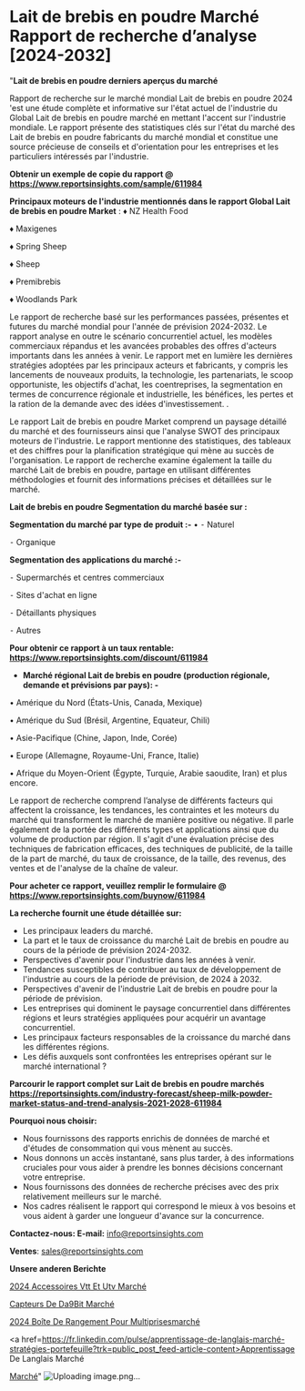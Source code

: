 # Lait de brebis en poudre Marché Rapport de recherche d’analyse [2024-2032]

"<strong>Lait de brebis en poudre derniers aperçus du marché</strong>

Rapport de recherche sur le marché mondial Lait de brebis en poudre 2024 'est une étude complète et informative sur l'état actuel de l'industrie du Global Lait de brebis en poudre marché en mettant l'accent sur l'industrie mondiale. Le rapport présente des statistiques clés sur l'état du marché des Lait de brebis en poudre fabricants du marché mondial et constitue une source précieuse de conseils et d'orientation pour les entreprises et les particuliers intéressés par l'industrie.

<strong>Obtenir un exemple de copie du rapport @ <a href=https://www.reportsinsights.com/sample/611984>https://www.reportsinsights.com/sample/611984</a></strong>

<strong>Principaux moteurs de l'industrie mentionnés dans le rapport Global Lait de brebis en poudre Market</strong> :
♦ NZ Health Food

♦ Maxigenes

♦ Spring Sheep

♦ Sheep

♦ Premibrebis

♦ Woodlands Park

Le rapport de recherche basé sur les performances passées, présentes et futures du marché mondial pour l'année de prévision 2024-2032. Le rapport analyse en outre le scénario concurrentiel actuel, les modèles commerciaux répandus et les avancées probables des offres d'acteurs importants dans les années à venir. Le rapport met en lumière les dernières stratégies adoptées par les principaux acteurs et fabricants, y compris les lancements de nouveaux produits, la technologie, les partenariats, le scoop opportuniste, les objectifs d'achat, les coentreprises, la segmentation en termes de concurrence régionale et industrielle, les bénéfices, les pertes et la ration de la demande avec des idées d'investissement. .

Le rapport Lait de brebis en poudre Market comprend un paysage détaillé du marché et des fournisseurs ainsi que l'analyse SWOT des principaux moteurs de l'industrie. Le rapport mentionne des statistiques, des tableaux et des chiffres pour la planification stratégique qui mène au succès de l'organisation. Le rapport de recherche examine également la taille du marché Lait de brebis en poudre, partage en utilisant différentes méthodologies et fournit des informations précises et détaillées sur le marché.

<strong>Lait de brebis en poudre Segmentation du marché basée sur :</strong>

<strong>Segmentation du marché par type de produit :-</strong>
•
⁃ Naturel

⁃ Organique

<strong>Segmentation des applications du marché :-</strong>

⁃ Supermarchés et centres commerciaux

⁃ Sites d'achat en ligne

⁃ Détaillants physiques

⁃ Autres

<strong>Pour obtenir ce rapport à un taux rentable: <a href=https://www.reportsinsights.com/discount/611984>https://www.reportsinsights.com/discount/611984</a></strong>
<ul>
  <li><strong>Marché régional Lait de brebis en poudre (production régionale, demande et prévisions par pays): -</strong></li>
</ul>
• Amérique du Nord (États-Unis, Canada, Mexique)

• Amérique du Sud (Brésil, Argentine, Equateur, Chili)

• Asie-Pacifique (Chine, Japon, Inde, Corée)

• Europe (Allemagne, Royaume-Uni, France, Italie)

• Afrique du Moyen-Orient (Égypte, Turquie, Arabie saoudite, Iran) et plus encore.

Le rapport de recherche comprend l’analyse de différents facteurs qui affectent la croissance, les tendances, les contraintes et les moteurs du marché qui transforment le marché de manière positive ou négative. Il parle également de la portée des différents types et applications ainsi que du volume de production par région. Il s'agit d'une évaluation précise des techniques de fabrication efficaces, des techniques de publicité, de la taille de la part de marché, du taux de croissance, de la taille, des revenus, des ventes et de l'analyse de la chaîne de valeur.

<strong>Pour acheter ce rapport, veuillez remplir le formulaire @   <a href=https://www.reportsinsights.com/buynow/611984>https://www.reportsinsights.com/buynow/611984</a></strong>

<strong>La recherche fournit une étude détaillée sur:</strong>
<ul>
  <li>Les principaux leaders du marché.</li>
  <li>La part et le taux de croissance du marché Lait de brebis en poudre au cours de la période de prévision 2024-2032.</li>
  <li>Perspectives d'avenir pour l'industrie dans les années à venir.</li>
  <li>Tendances susceptibles de contribuer au taux de développement de l'industrie au cours de la période de prévision, de 2024 à 2032.</li>
  <li>Perspectives d'avenir de l'industrie Lait de brebis en poudre pour la période de prévision.</li>
  <li>Les entreprises qui dominent le paysage concurrentiel dans différentes régions et leurs stratégies appliquées pour acquérir un avantage concurrentiel.</li>
  <li>Les principaux facteurs responsables de la croissance du marché dans les différentes régions.</li>
  <li>Les défis auxquels sont confrontées les entreprises opérant sur le marché international ?</li>
</ul>

<strong>Parcourir le rapport complet sur Lait de brebis en poudre marchés <a href=https://reportsinsights.com/industry-forecast/sheep-milk-powder-market-status-and-trend-analysis-2021-2028-611984>https://reportsinsights.com/industry-forecast/sheep-milk-powder-market-status-and-trend-analysis-2021-2028-611984</a></strong>

<strong>Pourquoi nous choisir:</strong>
<ul>
  <li>Nous fournissons des rapports enrichis de données de marché et d'études de consommation qui vous mènent au succès.</li>
  <li>Nous donnons un accès instantané, sans plus tarder, à des informations cruciales pour vous aider à prendre les bonnes décisions concernant votre entreprise.</li>
  <li>Nous fournissons des données de recherche précises avec des prix relativement meilleurs sur le marché.</li>
  <li>Nos cadres réalisent le rapport qui correspond le mieux à vos besoins et vous aident à garder une longueur d'avance sur la concurrence.</li>
</ul>
<strong>Contactez-nous:
</strong><strong>E-mail:</strong> <a href=mailto:info@reportsinsights.com>info@reportsinsights.com</a>

<strong>Ventes</strong>: <a href=mailto:sales@reportsinsights.com>sales@reportsinsights.com</a>

<strong>Unsere anderen Berichte</strong>

<a href=https://www.linkedin.com/pulse/2024-accessoires-vtt-et-utv-march%C3%A9-rapport--wwm1c/>2024 Accessoires Vtt Et Utv Marché</a>

<a href=https://www.linkedin.com/pulse/capteurs-de-d%C3%A9bit-march%C3%A9-2024-2032-rapport-7jdjc/>Capteurs De Da9Bit Marché</a>

<a href=https://www.linkedin.com/pulse/2024-boîte-de-rangement-pour-multiprisesmarché-6qoac/>2024 Boîte De Rangement Pour Multiprisesmarché</a>

<a href=https://fr.linkedin.com/pulse/apprentissage-de-langlais-marché-stratégies-portefeuille?trk=public_post_feed-article-content>Apprentissage De Langlais Marché</a>

<a href=https://www.linkedin.com/pulse/marche-debout-march%C3%A9-rapport-2024-nouvelles-donn%C3%A9es-rofpf/>Marché</a>"
![Uploading image.png…]()
